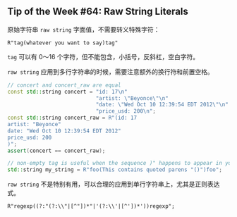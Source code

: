 ## Tip of the Week #64: Raw String Literals

原始字符串 `raw string` 字面值，不需要转义特殊字符：

`R"tag(whatever you want to say)tag"`

`tag` 可以有 0～16 个字符，但不能包含，小括号，反斜杠，空白字符。

`raw string` 应用到多行字符串的时候，需要注意额外的换行符和前置空格。

```c++
// concert and concert_raw are equal
const std::string concert = "id: 17\n"
                            "artist: \"Beyonce\"\n"
                            "date: \"Wed Oct 10 12:39:54 EDT 2012\"\n"
                            "price_usd: 200\n";
const std::string concert_raw = R"(id: 17
artist: "Beyonce"
date: "Wed Oct 10 12:39:54 EDT 2012"
price_usd: 200
)";
assert(concert == concert_raw);

// non-empty tag is useful when the sequence )" happens to appear in your string
std::string my_string = R"foo(This contains quoted parens "()")foo";
```

`raw string` 不是特别有用，可以合理的应用到单行字符串上，尤其是正则表达式。

`R"regexp((?:"(?:\\"|[^"])*"|'(?:\\'|[^'])*'))regexp";`

